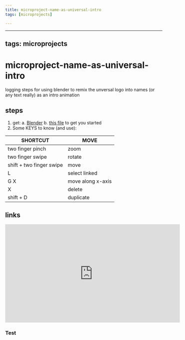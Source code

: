 ```yaml
---
title: microproject-name-as-universal-intro
tags: [microprojects]

---
```


---
tags: microprojects
---

# microproject-name-as-universal-intro

logging steps for using blender to remix the unversal logo into names (or any text really) as an intro animation

## steps
1. get:
    a. [Blender](https://www.blender.org)
    b. [this file](https://www.youtube.com/redirect?event=video_description&redir_token=QUFFLUhqblBBOWRWcHUtQ3M2cFRDY0NocXlsUTM5V1NNUXxBQ3Jtc0ttUTdXeDlXbDBGRVpSR3VGcHhMRVhOZ2VxTFJBempXaGFFTUV0czM0Y3pUUW9hMFllbXJBRTVTZEcxbm5IcTJKTnZfQlBlY1hfOF9LV1NxYkNEOVU0Q2RrdXF3cmdpWktsN2dwMmdDTk1MdDd3RzQtOA&q=https%3A%2F%2Fdrive.google.com%2Ffile%2Fd%2F1IfaxmuCO-06w8zsKUkwSxGAYifvAUKUT%2Fview%3Fusp%3Dsharing) to get you started
2. Some KEYS to know (and use):


| SHORTCUT | MOVE |  
| -------- | -------- | 
| two finger pinch     | zoom     | 
| two finger swipe | rotate |
| shift + two finger swipe | move |
| L | select linked |
| G X | move along x-axis |
| X | delete |
|shift + D | duplicate|


## links

<iframe width="560" height="315" src="https://www.youtube.com/embed/MzzKW8qAkRE" title="YouTube video player" frameborder="0" allow="accelerometer; autoplay; clipboard-write; encrypted-media; gyroscope; picture-in-picture" allowfullscreen></iframe>

### Test


